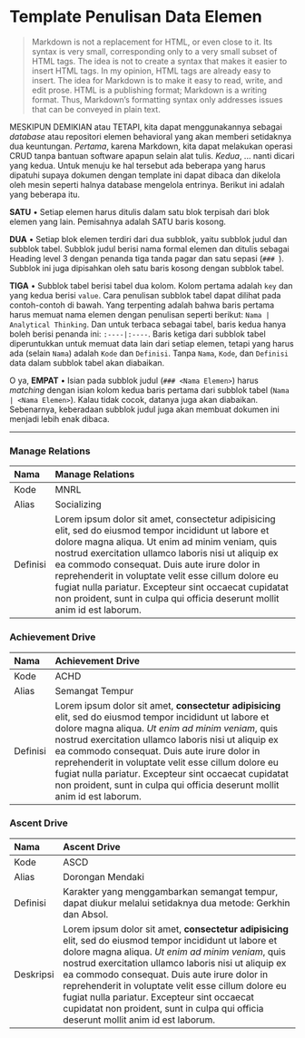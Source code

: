 # Template Penulisan Data Elemen

> Markdown is not a replacement for HTML, or even close to it. Its syntax is very small, corresponding only to a very small subset of HTML tags. The idea is not to create a syntax that makes it easier to insert HTML tags. In my opinion, HTML tags are already easy to insert. The idea for Markdown is to make it easy to read, write, and edit prose. HTML is a publishing format; Markdown is a writing format. Thus, Markdown’s formatting syntax only addresses issues that can be conveyed in plain text.

MESKIPUN DEMIKIAN atau TETAPI, kita dapat menggunakannya sebagai *database* atau repositori elemen behavioral yang akan memberi setidaknya dua keuntungan. *Pertama*, karena Markdown, kita dapat melakukan operasi CRUD tanpa bantuan software apapun selain alat tulis. *Kedua*, ... nanti dicari yang kedua. Untuk menuju ke hal tersebut ada beberapa yang harus dipatuhi supaya dokumen dengan template ini dapat dibaca dan dikelola oleh mesin seperti halnya database mengelola entrinya. Berikut ini adalah yang beberapa itu.

**SATU** &bull; Setiap elemen harus ditulis dalam satu blok terpisah dari blok elemen yang lain. Pemisahnya adalah SATU baris kosong.

**DUA** &bull; Setiap blok elemen terdiri dari dua subblok, yaitu subblok judul dan subblok tabel. Subblok judul berisi nama formal elemen dan ditulis sebagai Heading level 3 dengan penanda tiga tanda pagar dan satu sepasi (`### `). Subblok ini juga dipisahkan oleh satu baris kosong dengan subblok tabel.

**TIGA** &bull; Subblok tabel berisi tabel dua kolom. Kolom pertama adalah `key` dan yang kedua berisi `value`. Cara penulisan subblok tabel dapat dilihat pada contoh-contoh di bawah. Yang terpenting adalah bahwa baris pertama harus memuat nama elemen dengan penulisan seperti berikut: `Nama | Analytical Thinking`. Dan untuk terbaca sebagai tabel, baris kedua hanya boleh berisi penanda ini: `:----|:----`. Baris ketiga dari subblok tabel diperuntukkan untuk memuat data lain dari setiap elemen, tetapi yang harus ada (selain `Nama`) adalah `Kode` dan `Definisi`. Tanpa `Nama`, `Kode`, dan `Definisi` data dalam subblok tabel akan diabaikan.

O ya, **EMPAT** &bull; Isian pada subblok judul (`### <Nama Elemen>`) harus *matching* dengan isian kolom kedua baris pertama dari subblok tabel (`Nama | <Nama Elemen>`). Kalau tidak cocok, datanya juga akan diabaikan. Sebenarnya, keberadaan subblok judul juga akan membuat dokumen ini menjadi lebih enak dibaca.

---

### Manage Relations

Nama | Manage Relations
:----|:----
Kode | MNRL
Alias | Socializing
Definisi | Lorem ipsum dolor sit amet, consectetur adipisicing elit, sed do eiusmod tempor incididunt ut labore et dolore magna aliqua. Ut enim ad minim veniam, quis nostrud exercitation ullamco laboris nisi ut aliquip ex ea commodo consequat. Duis aute irure dolor in reprehenderit in voluptate velit esse cillum dolore eu fugiat nulla pariatur. Excepteur sint occaecat cupidatat non proident, sunt in culpa qui officia deserunt mollit anim id est laborum.

### Achievement Drive

Nama  | Achievement Drive
:-----|:----
Kode  | ACHD
Alias | Semangat Tempur
Definisi | Lorem ipsum dolor sit amet, **consectetur adipisicing** elit, sed do eiusmod tempor incididunt ut labore et dolore magna aliqua. *Ut enim ad minim veniam*, quis nostrud exercitation ullamco laboris nisi ut aliquip ex ea commodo consequat. Duis aute irure dolor in reprehenderit in voluptate velit esse cillum dolore eu fugiat nulla pariatur. Excepteur sint occaecat cupidatat non proident, sunt in culpa qui officia deserunt mollit anim id est laborum.

### Ascent Drive

Nama  | Ascent Drive
:-----|:----
Kode  | ASCD
Alias | Dorongan Mendaki
Definisi | Karakter yang menggambarkan semangat tempur, dapat diukur melalui setidaknya dua metode: Gerkhin dan Absol.
Deskripsi | Lorem ipsum dolor sit amet, **consectetur adipisicing** elit, sed do eiusmod tempor incididunt ut labore et dolore magna aliqua. *Ut enim ad minim veniam*, quis nostrud exercitation ullamco laboris nisi ut aliquip ex ea commodo consequat. Duis aute irure dolor in reprehenderit in voluptate velit esse cillum dolore eu fugiat nulla pariatur. Excepteur sint occaecat cupidatat non proident, sunt in culpa qui officia deserunt mollit anim id est laborum. 
